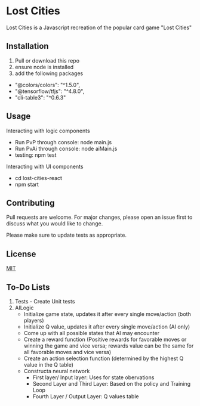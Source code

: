 # Lost Cities

Lost Cities is a Javascript recreation of the popular card game "Lost Cities"

## Installation

1. Pull or download this repo
2. ensure node is installed
3. add the following packages
- "@colors/colors": "^1.5.0",
- "@tensorflow/tfjs": "^4.8.0",
- "cli-table3": "^0.6.3"
  

## Usage

Interacting with logic components

- Run PvP through console: node main.js
- Run PvAi through console: node aiMain.js
- testing: npm test

Interacting with UI components

- cd lost-cities-react
- npm start

## Contributing

Pull requests are welcome. For major changes, please open an issue first
to discuss what you would like to change.

Please make sure to update tests as appropriate.

## License

[MIT](https://choosealicense.com/licenses/mit/)

## To-Do Lists
1. Tests - Create Unit tests
2. AILogic
    - Initialize game state, updates it after every single move/action (both players)
    - Initialize Q value, updates it after every single move/action (AI only)
    - Come up with all possible states that AI may encounter
    - Create a reward function (Positive rewards for favorable moves or winning the game and vice versa; rewards value can be the same for all favorable moves and vice versa)
    - Create an action selection function (determined by the highest Q value in the Q table)
    - Constructa neural network 
        - First layer/ Input layer: Uses for state obervations
        - Second Layer and Third Layer: Based on the policy and Training Loop
        - Fourth Layer / Output Layer: Q values table
